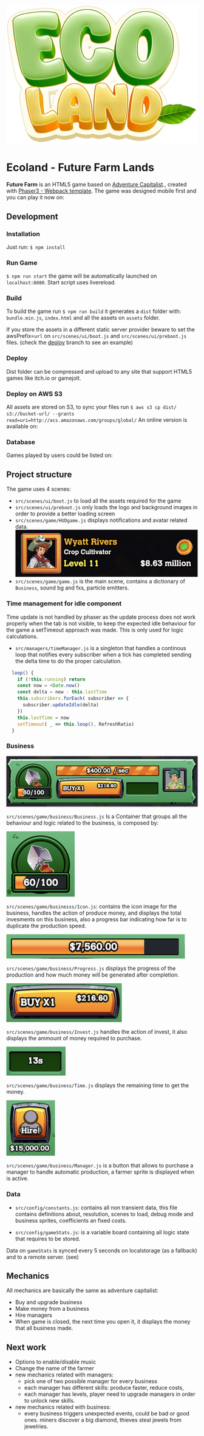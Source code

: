 
![Ecoland Logo](public/assets/sprites/ui/ecoland-logo.png)

# Ecoland - Future Farm Lands

**Future Farm** is an HTML5 game based on [Adventure Capitalist](https://en.wikipedia.org/wiki/AdVenture_Capitalist)., created with [Phaser3 - Webpack template](https://github.com/phaserjs/template-webpack).
The game was designed mobile first and you can play it now on:

## Development

### Installation

Just run: `$ npm install`

### Run Game

`$ npm run start` the game will be automatically launched on `localhost:8080`. Start script uses livereload.

### Build

To build the game run `$ npm run build` it generates a `dist` folder with: `bundle.min.js`, `index.html` and all the assets on `assets` folder.

If you store the assets in a different static server provider beware to set the awsPrefix=`url` on `src/scenes/ui/boot.js` and `src/scenes/ui/preboot.js` files. (check the [deploy](https://github.com/ecoland-world/clicker/tree/deploy) branch to see an example)

### Deploy

Dist folder can be compressed and upload to any site that support HTML5 games like itch.io or gamejolt.

### Deploy on AWS S3

All assets are stored on S3, to sync your files run `$ aws s3 cp dist/ s3://bucket-url/ --grants read=uri=http://acs.amazonaws.com/groups/global/`
An online version is available on:

### Database

Games played by users could be listed on:

## Project structure

The game uses 4 scenes:

* `src/scenes/ui/boot.js` to load all the assets required for the game
* `src/scenes/ui/preboot.js` only loads the logo and background images in order to provide a better loading screen
* `src/scenes/game/HUDgame.js` displays notifications and avatar related data.
  ![avatar](public/assets/readme/avatar.png)
* `src/scenes/game/game.js` is the main scene, contains a dictionary of `Business`, sound bg and fxs, particle emitters.

### Time management for idle component

Time update is not handled by phaser as the update process does not work properly when the tab is not visible, to keep the expected idle behaviour for the game a setTimeout approach was made. This is only used for logic calculations.

* `src/managers/timeManager.js` is a singleton that handles a continous loop that notifies every subscriber when a tick has completed sending the delta time to do the proper calculation.

```javascript
  loop() {
    if (!this.running) return
    const now = +Date.now()
    const delta = now - this.lastTime
    this.subscribers.forEach( subscriber => {
      subscriber.updateIdle(delta)
    })
    this.lastTime = now
    setTimeout( _ => this.loop(), RefreshRatio)
  }
```

### Business

![business](public/assets/readme/business.png)

`src/scenes/game/business/Business.js`
Is a Container that groups all the behaviour and logic related to the business, is composed by:

![shovel](public/assets/readme/shovel.png)

`src/scenes/game/businesss/Icon.js`: contains the icon image for the business, handles the action of produce money, and displays the total invesments on this business, also a progress bar indicating how far is to duplicate the production speed.

![progress](public/assets/readme/progress.png)

`src/scenes/game/business/Progress.js` displays the progress of the production and how much money will be generated after completion.

![buy-button](public/assets/readme/buy_btn.png)

`src/scenes/game/business/Invest.js` handles the action of invest, it also displays the ammount of money required to purchase.

![time](public/assets/readme/time.png)

`src/scenes/game/business/Time.js` displays the remaining time to get the money.

![hire_manager](public/assets/readme/hire.png)

`src/scenes/game/business/Manager.js` is a button that allows to purchase a manager to handle automatic production, a farmer sprite is displayed when is active.

### Data

* `src/config/constants.js`: contains all non transient data, this file contains definitions about, resolution, scenes to load, debug mode and business sprites, coefficients an fixed costs.

* `src/config/gameStats.js`: is a variable board containing all logic state that requires to be stored.

Data on `gameStats` is synced every 5 seconds on localstorage (as a fallback) and to a remote server. (see)

## Mechanics

All mechanics are basically the same as adventure capitalist:

* Buy and upgrade business
* Make money from a business
* Hire managers
* When game is closed, the next time you open it, it displays the money that all business made.

## Next work

* Options to enable/disable music
* Change the name of the farmer
* new mechanics related with managers:
	* pick one of two possible manager for every business
	* each manager has different skills: produce faster, reduce costs,
	* each manager has levels, player need to upgrade managers in order to unlock new skills.
* new mechanics related with business:
	* every business triggers unexpected events, could be bad or good ones. miners discover a big diamond, thieves steal jewels from jewelries.
